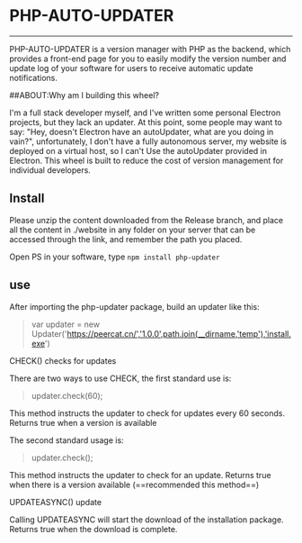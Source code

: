 # PHP-AUTO-UPDATER

---

PHP-AUTO-UPDATER is a version manager with PHP as the backend, which provides a front-end page for you to easily modify the version number and update log of your software for users to receive automatic update notifications.

##ABOUT:Why am I building this wheel?

I'm a full stack developer myself, and I've written some personal Electron projects, but they lack an updater. At this point, some people may want to say: "Hey, doesn't Electron have an autoUpdater, what are you doing in vain?", unfortunately, I don't have a fully autonomous server, my website is deployed on a virtual host, so I can't Use the autoUpdater provided in Electron. This wheel is built to reduce the cost of version management for individual developers.

## Install

Please unzip the content downloaded from the Release branch, and place all the content in ./website in any folder on your server that can be accessed through the link, and remember the path you placed.

Open PS in your software, type `npm install php-updater`



##  use

After importing the php-updater package, build an updater like this:

> var updater = new Updater('https://peercat.cn/','1.0.0',path.join(__dirname,'temp'),'install.exe')



CHECK() checks for updates

There are two ways to use CHECK, the first standard use is:

> updater.check(60);



This method instructs the updater to check for updates every 60 seconds. Returns true when a version is available

The second standard usage is:

> updater.check();

This method instructs the updater to check for an update. Returns true when there is a version available (==recommended this method==)



UPDATEASYNC() update

Calling UPDATEASYNC will start the download of the installation package. Returns true when the download is complete.
